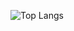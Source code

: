 ![Top Langs](https://github-readme-stats.vercel.app/api/top-langs/?username=aizej&theme=tokyonight)

